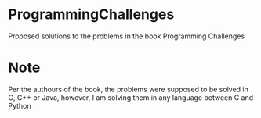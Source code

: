 # ProgrammingChallenges
Proposed solutions to the problems in the book Programming Challenges

# Note
Per the authours of the book, the problems were supposed to be solved in C, C++ or Java, however, I am solving them in any language between C and Python
